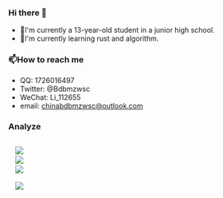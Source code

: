 ### Hi there 👋 

- 🔭I'm currently a 13-year-old student in a junior high school.
- 🌱I'm currently learning rust and algorithm.

### 📫How to reach me
- QQ: 1726016497
- Twitter: @Bdbmzwsc
- WeChat: Li_112655
- email: chinabdbmzwsc@outlook.com

### Analyze
<code>
  <img src="https://img.shields.io/static/v1?label=Favorite%20Programming%20Language&message=C%20Sharp&style=for-the-badge&logo=sharp&color=A0CD00)" />
  <img src="https://img.shields.io/static/v1?label=Editor&message=Vscode&style=for-the-badge&logo=Visual%20Studio%20Code&color=007ACC" />
  <img src="https://img.shields.io/static/v1?label=Os&message=Mac&style=for-the-badge&logo=Apple&color=000000" />
 </code>

<code>
  <img src="https://github-readme-stats.vercel.app/api?username=Bdbmzwsc&show_icons=true&theme=tokyonight" />
</code>

<!--[![Top Langs](https://github-readme-stats.vercel.app/api/top-langs/?username=Bdbmzwsc&langs_count=8)](https://github.com/anuraghazra/github-readme-stats)
-->






<!--
**Bdbmzwsc/Bdbmzwsc** is a ✨ _special_ ✨ repository because its `README.md` (this file) appears on your GitHub profile.

Here are some ideas to get you started:

- 🔭 I’m currently working on ...
- 🌱 I’m currently learning ...
- 👯 I’m looking to collaborate on ...
- 🤔 I’m looking for help with ...
- 💬 Ask me about ...
- 📫 How to reach me: ...
- 😄 Pronouns: ...
- ⚡ Fun fact: ...
-->
